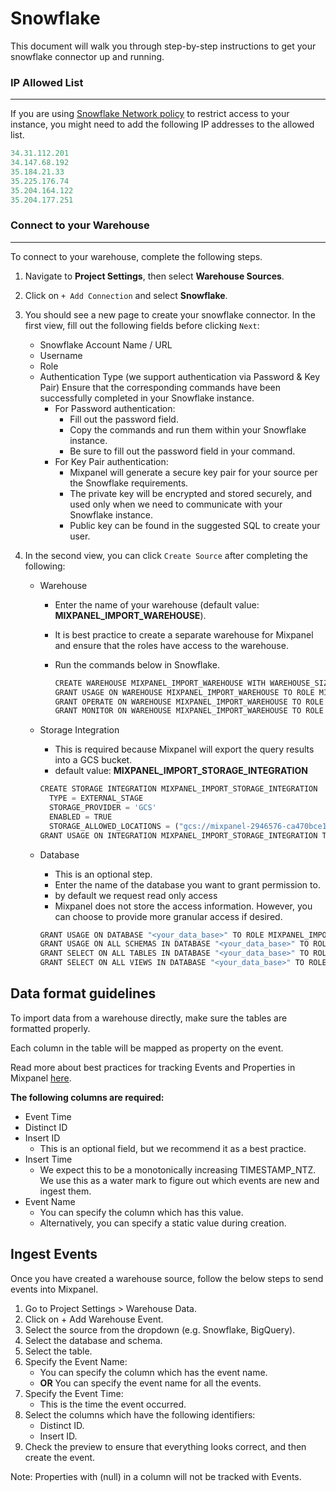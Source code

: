 # Snowflake


This document will walk you through step-by-step instructions to get your snowflake connector up and running.

### IP Allowed List

---

If you are using [Snowflake Network policy](https://docs.snowflake.com/en/user-guide/network-policies) to restrict access to your instance, you might need to add the following IP addresses to the allowed list.

```jsx
34.31.112.201
34.147.68.192
35.184.21.33
35.225.176.74
35.204.164.122
35.204.177.251
```

### Connect to your Warehouse

---

To connect to your warehouse, complete the following steps.

1. Navigate to **Project Settings**, then select **Warehouse Sources**.
2. Click on `+ Add Connection` and select **Snowflake**.
3. You should see a new page to create your snowflake connector. In the first view, fill out the following fields before clicking  `Next`: 
    - Snowflake Account Name / URL
    - Username
    - Role
    - Authentication Type (we support authentication via Password & Key Pair) 
    Ensure that the corresponding commands have been successfully completed in your Snowflake instance.
        - For Password authentication:
            - Fill out the password field.
            - Copy the commands and run them within your Snowflake instance.
            - Be sure to fill out the password field in your command.
        - For Key Pair authentication:
            - Mixpanel will generate a secure key pair for your source per the Snowflake requirements.
            - The private key will be encrypted and stored securely, and used only when we need to communicate with your Snowflake instance.
            - Public key can be found in the suggested SQL to create your user.

1. In the second view, you can click `Create Source` after completing the following:
    - Warehouse
        - Enter the name of your warehouse (default value: **MIXPANEL_IMPORT_WAREHOUSE**).
        - It is best practice to create a separate warehouse for Mixpanel and ensure that the roles have access to the warehouse.
        - Run the commands below in Snowflake.
            
            ```jsx
            CREATE WAREHOUSE MIXPANEL_IMPORT_WAREHOUSE WITH WAREHOUSE_SIZE = XSMALL AUTO_SUSPEND = 60 AUTO_RESUME = TRUE INITIALLY_SUSPENDED = FALSE;
            GRANT USAGE ON WAREHOUSE MIXPANEL_IMPORT_WAREHOUSE TO ROLE MIXPANEL_IMPORT_ROLE;
            GRANT OPERATE ON WAREHOUSE MIXPANEL_IMPORT_WAREHOUSE TO ROLE MIXPANEL_IMPORT_ROLE;
            GRANT MONITOR ON WAREHOUSE MIXPANEL_IMPORT_WAREHOUSE TO ROLE MIXPANEL_IMPORT_ROLE; 
            ```
            
    - Storage Integration
        - This is required because Mixpanel will export the query results into a GCS bucket.
        - default value: **MIXPANEL_IMPORT_STORAGE_INTEGRATION**
        
        ```jsx
        CREATE STORAGE INTEGRATION MIXPANEL_IMPORT_STORAGE_INTEGRATION
          TYPE = EXTERNAL_STAGE
          STORAGE_PROVIDER = 'GCS'
          ENABLED = TRUE
          STORAGE_ALLOWED_LOCATIONS = ("gcs://mixpanel-2946576-ca470bce1e1ed2ec");
        GRANT USAGE ON INTEGRATION MIXPANEL_IMPORT_STORAGE_INTEGRATION TO MIXPANEL_IMPORT_ROLE; 
        ```
        
    - Database
        - This is an optional step.
        - Enter the name of the database you want to grant permission to.
        - by default we request read only access
        - Mixpanel does not store the access information. However, you can choose to provide more granular access if desired.
        
        ```jsx
        GRANT USAGE ON DATABASE "<your_data_base>" TO ROLE MIXPANEL_IMPORT_ROLE;
        GRANT USAGE ON ALL SCHEMAS IN DATABASE "<your_data_base>" TO ROLE MIXPANEL_IMPORT_ROLE;
        GRANT SELECT ON ALL TABLES IN DATABASE "<your_data_base>" TO ROLE MIXPANEL_IMPORT_ROLE;
        GRANT SELECT ON ALL VIEWS IN DATABASE "<your_data_base>" TO ROLE MIXPANEL_IMPORT_ROLE;
        ```
        

## Data format guidelines


To import data from a warehouse directly, make sure the tables are formatted properly.

Each column in the table will be mapped as property on the event. 

Read more about best practices for tracking Events and Properties in Mixpanel [here](https://docs.mixpanel.com/docs/tracking/how-tos/events-and-properties). 

**The following columns are required:** 

- Event Time
- Distinct ID
- Insert ID
    - This is an optional field, but we recommend it as a best practice.
- Insert Time
    - We expect this to be a monotonically increasing TIMESTAMP_NTZ. We use this as a water mark to figure out which events are new and ingest them.
- Event Name
    - You can specify the column which has this value.
    - Alternatively, you can specify a static value during creation.

## **Ingest Events**


Once you have created a warehouse source, follow the below steps to send events into Mixpanel.

1. Go to Project Settings > Warehouse Data.
2. Click on + Add Warehouse Event.
3. Select the source from the dropdown (e.g. Snowflake, BigQuery).
4. Select the database and schema.
5. Select the table.
6. Specify the Event Name:
    - You can specify the column which has the event name.
    - **OR** You can specify the event name for all the events.
7. Specify the Event Time:
    - This is the time the event occurred.
8. Select the columns which have the following identifiers:
    - Distinct ID.
    - Insert ID.
9. Check the preview to ensure that everything looks correct, and then create the event.

Note: Properties with (null) in a column will not be tracked with Events.
